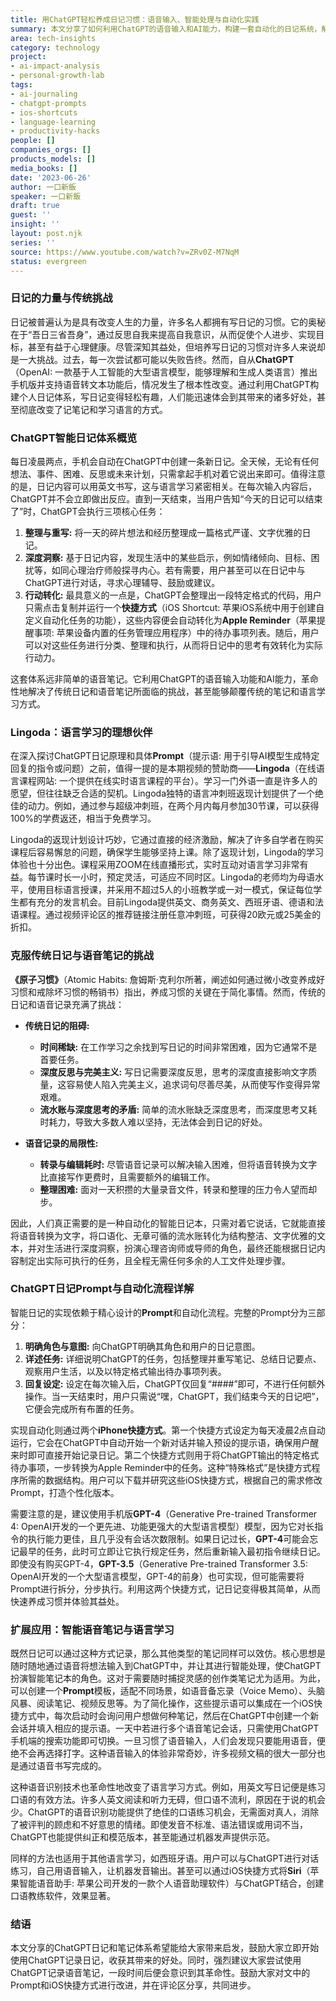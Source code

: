 ```yaml
---
title: 用ChatGPT轻松养成日记习惯：语音输入、智能处理与自动化实践
summary: 本文分享了如何利用ChatGPT的语音输入和AI能力，构建一套自动化的日记系统，解决传统日记和语音笔记的挑战。通过定制Prompt和iOS快捷方式，实现日记的智能整理、深度洞察及任务转化，并将其思路扩展到日常笔记和语言学习中。
area: tech-insights
category: technology
project:
- ai-impact-analysis
- personal-growth-lab
tags:
- ai-journaling
- chatgpt-prompts
- ios-shortcuts
- language-learning
- productivity-hacks
people: []
companies_orgs: []
products_models: []
media_books: []
date: '2023-06-26'
author: 一口新飯
speaker: 一口新飯
draft: true
guest: ''
insight: ''
layout: post.njk
series: ''
source: https://www.youtube.com/watch?v=ZRv0Z-M7NqM
status: evergreen
---
```

### 日记的力量与传统挑战

日记被普遍认为是具有改变人生的力量，许多名人都拥有写日记的习惯。它的奥秘在于“吾日三省吾身”，通过反思自我来提高自我意识，从而促使个人进步、实现目标，甚至有益于心理健康。尽管深知其益处，但培养写日记的习惯对许多人来说却是一大挑战。过去，每一次尝试都可能以失败告终。然而，自从**ChatGPT**（OpenAI: 一款基于人工智能的大型语言模型，能够理解和生成人类语言）推出手机版并支持语音转文本功能后，情况发生了根本性改变。通过利用ChatGPT构建个人日记体系，写日记变得轻松有趣，人们能迅速体会到其带来的诸多好处，甚至彻底改变了记笔记和学习语言的方式。

### ChatGPT智能日记体系概览

每日凌晨两点，手机会自动在ChatGPT中创建一条新日记。全天候，无论有任何想法、事件、困难、反思或未来计划，只需拿起手机对着它说出来即可。值得注意的是，日记内容可以用英文书写，这与语言学习紧密相关。在每次输入内容后，ChatGPT并不会立即做出反应。直到一天结束，当用户告知“今天的日记可以结束了”时，ChatGPT会执行三项核心任务：

1.  **整理与重写:** 将一天的碎片想法和经历整理成一篇格式严谨、文字优雅的日记。
2.  **深度洞察:** 基于日记内容，发现生活中的某些启示，例如情绪倾向、目标、困扰等，如同心理治疗师般探寻内心。若有需要，用户甚至可以在日记中与ChatGPT进行对话，寻求心理辅导、鼓励或建议。
3.  **行动转化:** 最具意义的一点是，ChatGPT会整理出一段特定格式的代码，用户只需点击复制并运行一个**快捷方式**（iOS Shortcut: 苹果iOS系统中用于创建自定义自动化任务的功能），这些内容便会自动转化为**Apple Reminder**（苹果提醒事项: 苹果设备内置的任务管理应用程序）中的待办事项列表。随后，用户可以对这些任务进行分类、整理和执行，从而将日记中的思考有效转化为实际行动力。

这套体系远非简单的语音笔记。它利用ChatGPT的语音输入功能和AI能力，革命性地解决了传统日记和语音笔记所面临的挑战，甚至能够颠覆传统的笔记和语言学习方式。

### Lingoda：语言学习的理想伙伴

在深入探讨ChatGPT日记原理和具体**Prompt**（提示语: 用于引导AI模型生成特定回复的指令或问题）之前，值得一提的是本期视频的赞助商——**Lingoda**（在线语言课程网站: 一个提供在线实时语言课程的平台）。学习一门外语一直是许多人的愿望，但往往缺乏合适的契机。Lingoda独特的语言冲刺班返现计划提供了一个绝佳的动力。例如，通过参与超级冲刺班，在两个月内每月参加30节课，可以获得100%的学费返还，相当于免费学习。

Lingoda的返现计划设计巧妙，它通过直接的经济激励，解决了许多自学者在购买课程后容易懈怠的问题，确保学生能够坚持上课。除了返现计划，Lingoda的学习体验也十分出色。课程采用ZOOM在线直播形式，实时互动对语言学习非常有益。每节课时长一小时，预定灵活，可适应不同时区。Lingoda的老师均为母语水平，使用目标语言授课，并采用不超过5人的小班教学或一对一模式，保证每位学生都有充分的发言机会。目前Lingoda提供英文、商务英文、西班牙语、德语和法语课程。通过视频评论区的推荐链接注册任意冲刺班，可获得20欧元或25美金的折扣。

### 克服传统日记与语音笔记的挑战

**《原子习惯》**（Atomic Habits: 詹姆斯·克利尔所著，阐述如何通过微小改变养成好习惯和戒除坏习惯的畅销书）指出，养成习惯的关键在于简化事情。然而，传统的日记和语音记录充满了挑战：

*   **传统日记的阻碍:**
    *   **时间稀缺:** 在工作学习之余找到写日记的时间非常困难，因为它通常不是首要任务。
    *   **深度反思与完美主义:** 写日记需要深度反思，思考的深度直接影响文字质量，这容易使人陷入完美主义，追求词句尽善尽美，从而使写作变得异常艰难。
    *   **流水账与深度思考的矛盾:** 简单的流水账缺乏深度思考，而深度思考又耗时耗力，导致大多数人难以坚持，无法体会到日记的好处。

*   **语音记录的局限性:**
    *   **转录与编辑耗时:** 尽管语音记录可以解决输入困难，但将语音转换为文字比直接写作更费时，且需要额外的编辑工作。
    *   **整理困难:** 面对一天积攒的大量录音文件，转录和整理的压力令人望而却步。

因此，人们真正需要的是一种自动化的智能日记本，只需对着它说话，它就能直接将语音转换为文字，将口语化、无章可循的流水账转化为结构整洁、文字优雅的文本，并对生活进行深度洞察，扮演心理咨询师或导师的角色，最终还能根据日记内容制定出实际可执行的任务，且全程无需任何多余的人工文件处理步骤。

### ChatGPT日记Prompt与自动化流程详解

智能日记的实现依赖于精心设计的**Prompt**和自动化流程。完整的Prompt分为三部分：

1.  **明确角色与意图:** 向ChatGPT明确其角色和用户的日记意图。
2.  **详述任务:** 详细说明ChatGPT的任务，包括整理并重写笔记、总结日记要点、观察用户生活，以及以特定格式输出待办事项列表。
3.  **回复设定:** 设定在每次输入后，ChatGPT仅回复“####”即可，不进行任何额外操作。当一天结束时，用户只需说“嘿，ChatGPT，我们结束今天的日记吧”，它便会完成所有布置的任务。

实现自动化则通过两个**iPhone快捷方式**。第一个快捷方式设定为每天凌晨2点自动运行，它会在ChatGPT中自动开始一个新对话并输入预设的提示语，确保用户醒来时即可直接开始记录日记。第二个快捷方式则用于将ChatGPT输出的特定格式待办事项，一步转换为Apple Reminder中的任务。这种“特殊格式”是快捷方式程序所需的数据结构。用户可以下载并研究这些iOS快捷方式，根据自己的需求修改Prompt，打造个性化版本。

需要注意的是，建议使用手机版**GPT-4**（Generative Pre-trained Transformer 4: OpenAI开发的一个更先进、功能更强大的大型语言模型）模型，因为它对长指令的执行能力更佳，且几乎没有会话次数限制。如果日记过长，**GPT-4**可能会忘记最早的任务，此时可立即让它执行规定任务，然后重新输入最初指令继续日记。即使没有购买GPT-4，**GPT-3.5**（Generative Pre-trained Transformer 3.5: OpenAI开发的一个大型语言模型，GPT-4的前身）也可实现，但可能需要将Prompt进行拆分，分步执行。利用这两个快捷方式，记日记变得极其简单，从而快速养成习惯并体验其益处。

### 扩展应用：智能语音笔记与语言学习

既然日记可以通过这种方式记录，那么其他类型的笔记同样可以效仿。核心思想是随时随地通过语音将想法输入到ChatGPT中，并让其进行智能处理，使ChatGPT扮演智能笔记本的角色。这对于需要随时捕捉灵感的创作类笔记尤为适用。为此，可以创建一个**Prompt**模板，适配不同场景，如语音备忘录（Voice Memo）、头脑风暴、阅读笔记、视频反思等。为了简化操作，这些提示语可以集成在一个iOS快捷方式中，每次启动时会询问用户想做何种笔记，然后在ChatGPT中创建一个新会话并填入相应的提示语。一天中若进行多个语音笔记会话，只需使用ChatGPT手机端的搜索功能即可切换。一旦习惯了语音输入，人们会发现只要能用语音，便绝不会再选择打字。这种语音输入的体验非常奇妙，许多视频文稿的很大一部分也是通过语音书写完成的。

这种语音识别技术也革命性地改变了语言学习方式。例如，用英文写日记便是练习口语的有效方法。许多人英文阅读和听力无碍，但口语不流利，原因在于说的机会少。ChatGPT的语音识别功能提供了绝佳的口语练习机会，无需面对真人，消除了被评判的顾虑和不好意思的情绪。即使发音不标准、语法错误或用词不当，ChatGPT也能提供纠正和模范版本，甚至能通过机器发声提供示范。

同样的方法也适用于其他语言学习，如西班牙语。用户可以与ChatGPT进行对话练习，自己用语音输入，让机器发音输出。甚至可以通过iOS快捷方式将**Siri**（苹果智能语音助手: 苹果公司开发的一款个人语音助理软件）与ChatGPT结合，创建口语教练软件，效果显著。

### 结语

本文分享的ChatGPT日记和笔记体系希望能给大家带来启发，鼓励大家立即开始使用ChatGPT记录日记，收获其带来的好处。同时，强烈建议大家尝试使用ChatGPT记录语音笔记，一段时间后便会意识到其革命性。鼓励大家对文中的Prompt和iOS快捷方式进行改进，并在评论区分享，共同进步。
